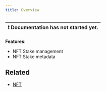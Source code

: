 ```yaml
---
title: Overview
---
```


| :exclamation:  Documentation has not started yet. |
|-------------------------------------------------- |


__Features__: 
- NFT Stake management
- NFT Stake metadata 


## Related
- [NFT](../nft/overview)
